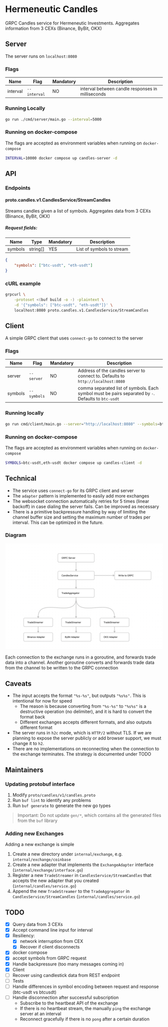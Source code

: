 # Hermeneutic Candles

GRPC Candles service for Hermeneutic Investments. Aggregates information from 3 CEXs (Binance, ByBit, OKX)

## Server

The server runs on `localhost:8080`

### Flags

| Name     | Flag         | Mandatory | Description                                       |
| -------- | ------------ | --------- | ------------------------------------------------- |
| interval | `--interval` | NO        | interval between candle responses in milliseconds |


### Running Locally

```sh
go run ./cmd/server/main.go --interval=5000
```

### Running on docker-compose

The flags are accepted as environment variables when running on `docker-compose`

```sh
INTERVAL=10000 docker compose up candles-server -d
```

## API

### Endpoints

#### proto.candles.v1.CandlesService/StreamCandles

Streams candles given a list of symbols. Aggregates data from 3 CEXs (Binance, ByBit, OKX)

##### Request fields:

| Name    | Type     | Mandatory | Description               |
| ------- | -------- | --------- | ------------------------- |
| symbols | string[] | YES       | List of symbols to stream |


```json
{
    "symbols": ["btc-usdt", "eth-usdt"]
}
```

### cURL example

```sh
grpcurl \
    -protoset <(buf build -o -) -plaintext \
    -d '{"symbols": ["btc-usdt", "eth-usdt"]}' \
    localhost:8080 proto.candles.v1.CandlesService/StreamCandles
```

## Client

A simple GRPC client that uses `connect-go` to connect to the server

### Flags

| Name    | Flag        | Mandatory | Description                                                                                         |
| ------- | ----------- | --------- | --------------------------------------------------------------------------------------------------- |
| server  | `--server`  | NO        | Address of the candles server to connect to. Defaults to `http://localhost:8080`                    |
| symbols | `--symbols` | NO        | comma separated list of symbols. Each symbol must be pairs separated by `-`. Defaults to `btc-usdt` |

### Running locally

```sh
go run cmd/client/main.go --server="http://localhost:8080" --symbols=btc-usdt,eth-usdt
```

### Running on docker-compose

The flags are accepted as environment variables when running on `docker-compose`

```sh
SYMBOLS=btc-usdt,eth-usdt docker compose up candles-client -d
```

## Technical

- The service uses `connect-go` for its GRPC client and server
- The `adapter` pattern is implemented to easily add more exchanges
- The websocket connection automatically retries for 5 times (linear backoff) in case dialing the server fails. Can be improved as necessary
- There is a primitive backpressure handling by way of limiting the channel buffer size and setting the maximum number of trades per interval. This can be optimized in the future.

### Diagram

![Diagram](docs/diagram-1.png)

Each connection to the exchange runs in a goroutine, and forwards trade data into a channel. Another goroutine converts and forwards trade data from the channel to be written to the GRPC connection

## Caveats

- The input accepts the format `"%s-%s"`, but outputs `"%s%s"`. This is intentional for now for speed
    - The reason is because converting from `"%s-%s"` to `"%s%s"` is a destructive operation (no delimiter), and it is hard to convert the format back
    - Different exchanges accepts different formats, and also outputs different format
- The server runs in `h2c` mode, which is `HTTP/2` without TLS. If we are planning to expose the server publicly or add browser support, we must change it to `h2`.
- There are no implementations on reconnecting when the connection to the exchange terminates. The strategy is documented under TODO

## Maintainers

### Updating protobuf interface

1. Modify `proto/candles/v1/candles.proto`
2. Run `buf lint` to identify any problems
3. Run `buf generate` to generate the new go types

> Important: Do not update `gen/*`, which contains all the generated files from the `buf` library

### Adding new Exchanges

Adding a new exchange is simple

1. Create a new directory under `internal/exchange`, e.g. `internal/exchange/coinbase`
2. Create a new adapter that implements the `ExchangeAdapter` interface (`internal/exchange/interface.go`)
3. Register a new `TradeStreamer` in `CandlesService/StreamCandles` that accepts the new adapter that you created (`internal/candles/service.go`)
4. Append the new `TradeStreamer` to the `TradeAggregator` in `CandlesService/StreamCandles` (`internal/candles/service.go`)

## TODO
- [x] Query data from 3 CEXs
- [x] Accept command line input for interval
- [x] Resiliency:
    - [x] network interruption from CEX
    - [x] Recover if client disconnects
- [x] docker compose
- [x] accept symbols from GRPC request
- [x] Handle backpressure (too many messages coming in)
- [x] Client
- [ ] Recover using candlestick data from REST endpoint
- [ ] Tests
- [ ] Handle differences in symbol encoding between request and response (btc-usdt vs btcusdt)
- [ ] Handle disconnection after successful subscription
    - Subscribe to the heartbeat API of the exchange
    - If there is no heartbeat stream, the manually `ping` the exchange server at an interval
    - Reconnect gracefully if there is no `pong` after a certain duration
